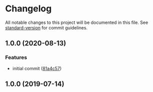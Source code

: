 # Changelog

All notable changes to this project will be documented in this file. See [standard-version](https://github.com/conventional-changelog/standard-version) for commit guidelines.

## 1.0.0 (2020-08-13)


### Features

* initial commit ([81a4c57](https://github.com/marko-js/express/commit/81a4c5748fd489a9a9f870754cf3b78ef2881592))

## 1.0.0 (2019-07-14)
